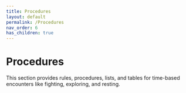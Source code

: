 ```yaml
---
title: Procedures
layout: default
permalink: /Procedures
nav_order: 6
has_children: true
---
```


# Procedures

This section provides rules, procedures, lists, and tables for time-based encounters like fighting, exploring, and resting. 